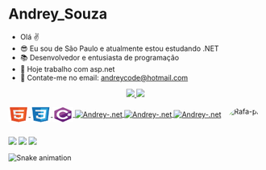 # Andrey_Souza
- Olá ✌
- 😎 Eu sou de São Paulo e atualmente estou estudando .NET
- 📚 Desenvolvedor e entusiasta de programação
- 🔧 Hoje trabalho com asp.net
- 📨 Contate-me no email: andreycode@hotmail.com

<div align="center">
  <a href="https://github.com/rafaballerini">
    
  <img height="180em" src="https://github-readme-stats.vercel.app/api?username=andreicode-lofi&show_icons=true&theme=dark&include_all_commits=true&count_private=true"/>
    
  <img height="180em" src="https://github-readme-stats.vercel.app/api/top-langs/?username=andreicode-lofi&layout=compact&langs_count=7&theme=dark"/>
</div>
  
<div style="display: inline_block"><br>
 
 
  
  <img align="center" alt="Andrey-HTML" height="30" width="40" src="https://raw.githubusercontent.com/devicons/devicon/master/icons/html5/html5-original.svg">
  <img align="center" alt="Andrey-CSS" height="30" width="40" src="https://raw.githubusercontent.com/devicons/devicon/master/icons/css3/css3-original.svg">
  <img align="center" alt="Andrey-Csharp" height="30" width="40" src="https://raw.githubusercontent.com/devicons/devicon/master/icons/csharp/csharp-original.svg">
  <img align="center" alt="Andrey-.net" height="30" width="40" src="https://cdn.jsdelivr.net/gh/devicons/devicon/icons/dotnetcore/dotnetcore-original.svg">
  <img align="center" alt="Andrey-.net" height="30" width="40" src="https://cdn.jsdelivr.net/gh/devicons/devicon/icons/visualstudio/visualstudio-plain.svg">
  <img align="center" alt="Andrey-.net" height="30" width="40" src="https://cdn.jsdelivr.net/gh/devicons/devicon/icons/linkedin/linkedin-original.svg">
 
  <img align="right" alt="Rafa-pic" height="150" style="border-radius:50px;" src="https://cdn.discordapp.com/attachments/337344865748647943/976251632755044412/download20220502193400.png">
</div>
  
  ##
 
<div> 
  
 
 
 <a href="https://discord.gg/kQEG2mxb" target="_blank"><img src="https://img.shields.io/badge/Discord-7289DA?style=for-the-badge&logo=discord&logoColor=white" target="_blank"></a> 
  <a href = "mailto:andreyajj.ac@gmail.com"><img src="https://img.shields.io/badge/-Gmail-%23333?style=for-the-badge&logo=gmail&logoColor=white" target="_blank"></a>
  <a href="https://www.linkedin.com/in/andrey-costa-de-souza-b34817142/" target="_blank"><img src="https://img.shields.io/badge/-LinkedIn-%230077B5?style=for-the-badge&logo=linkedin&logoColor=white" target="_blank"></a> 
 
  ![Snake animation](https://github.com/andreicode-lofi/rafaballerini/blob/output/github-contribution-grid-snake.svg)
 
</div>
